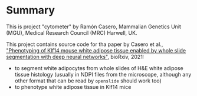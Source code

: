 # Summary

This is project "cytometer" by Ramón Casero, Mammalian Genetics 
Unit (MGU), Medical Research Council (MRC) Harwell, UK.

This project contains source code for tha paper by Casero et al., ["Phenotyping of Klf14 mouse white adipose tissue enabled by whole slide segmentation with deep neural networks"](https://www.biorxiv.org/content/10.1101/2021.06.03.444997v2), bioRxiv, 2021:

* to segment white adipocytes from whole slides of H&E white adipose tissue histology 
(usually in NDPI files from the microscope, although any other format that can 
be read by `openslide` should work too)
* to phenotype white adipose tissue in Klf14 mice

